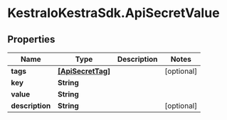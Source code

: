 # KestraIoKestraSdk.ApiSecretValue

## Properties

Name | Type | Description | Notes
------------ | ------------- | ------------- | -------------
**tags** | [**[ApiSecretTag]**](ApiSecretTag.md) |  | [optional] 
**key** | **String** |  | 
**value** | **String** |  | 
**description** | **String** |  | [optional] 


